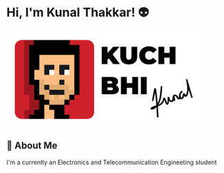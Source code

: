 # Hi, I'm Kunal Thakkar! :alien:
![Logo](assets/logo.png)
## 🚀 About Me
I'm a currently an Electronics and Telecommunication Engineeting student
